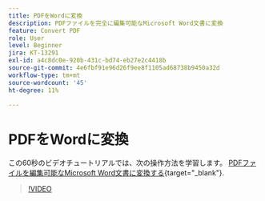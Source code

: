 ```yaml
---
title: PDFをWordに変換
description: PDFファイルを完全に編集可能なMicrosoft Word文書に変換
feature: Convert PDF
role: User
level: Beginner
jira: KT-13291
exl-id: a4c8dc0e-920b-431c-bd74-eb27e2c4418b
source-git-commit: 4e6fbf91e96d26f9ee8f1105ad68738b9450a32d
workflow-type: tm+mt
source-wordcount: '45'
ht-degree: 11%

---
```


# PDFをWordに変換

この60秒のビデオチュートリアルでは、次の操作方法を学習します。 [PDFファイルを編集可能なMicrosoft Word文書に変換する](https://www.adobe.com/jp/acrobat/online/pdf-to-word.html){target="_blank"}.

>[!VIDEO](https://video.tv.adobe.com/v/3411376?quality=12&learn=on&hidetitle=true)
